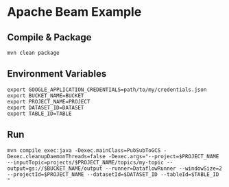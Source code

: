 # Apache Beam Example

## Compile & Package

```
mvn clean package
```

## Environment Variables

```
export GOOGLE_APPLICATION_CREDENTIALS=path/to/my/credentials.json
export BUCKET_NAME=BUCKET
export PROJECT_NAME=PROJECT
export DATASET_ID=DATASET
export TABLE_ID=TABLE
```

## Run
```
mvn compile exec:java -Dexec.mainClass=PubSubToGCS -Dexec.cleanupDaemonThreads=false -Dexec.args="--project=$PROJECT_NAME --inputTopic=projects/$PROJECT_NAME/topics/my-topic --output=gs://$BUCKET_NAME/output --runner=DataflowRunner --windowSize=2 --projectId=$PROJECT_NAME --datasetId=$DATASET_ID --tableId=$TABLE_ID "
```
##